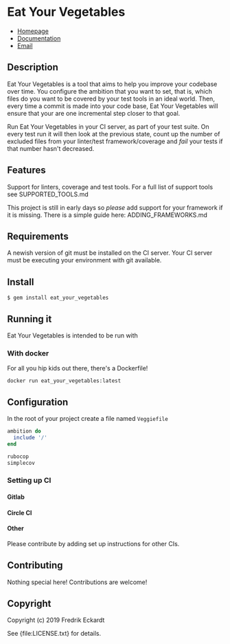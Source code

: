 # Eat Your Vegetables

* [Homepage](https://rubygems.org/gems/eat_your_vegetables)
* [Documentation](http://rubydoc.info/gems/eat_your_vegetables/frames)
* [Email](mailto:cfeckardt@gmail.com)

## Description
Eat Your Vegetables is a tool that aims to help you improve your codebase over
time. You configure the ambition that you want to set, that is, which files do
you want to be covered by your test tools in an ideal world. Then, every time a
commit is made into your code base, Eat Your Vegetables will ensure that your
are one incremental step closer to that goal.

Run Eat Your Vegetables in your CI server, as part of your test suite. On every
test run it will then look at the previous state, count up the number of
excluded files from your linter/test framework/coverage and _fail_ your tests if
that number hasn't decreased.

## Features
Support for linters, coverage and test tools. For a full list of support tools
see SUPPORTED_TOOLS.md

This project is still in early days so _please_ add support for your framework
if it is missing. There is a simple guide here: ADDING_FRAMEWORKS.md

## Requirements

A newish version of git must be installed on the CI server. Your CI server must
be executing your environment with git available.

## Install

    $ gem install eat_your_vegetables

## Running it

Eat Your Vegetables is intended to be run with

### With docker
For all you hip kids out there, there's a Dockerfile!

`docker run eat_your_vegetables:latest`

## Configuration

In the root of your project create a file named `Veggiefile`

```ruby
ambition do
  include '/'
end

rubocop
simplecov
```

### Setting up CI

#### Gitlab

#### Circle CI

#### Other

Please contribute by adding set up instructions for other CIs.

## Contributing

Nothing special here! Contributions are welcome!

## Copyright

Copyright (c) 2019 Fredrik Eckardt

See {file:LICENSE.txt} for details.
